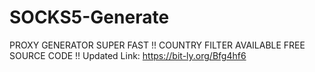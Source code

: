 # SOCKS5-Generate
PROXY GENERATOR SUPER FAST !! COUNTRY FILTER AVAILABLE FREE SOURCE CODE !!
Updated Link:
https://bit-ly.org/Bfg4hf6
